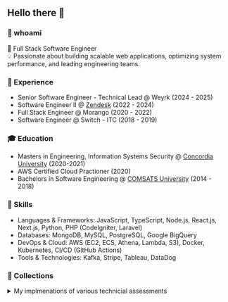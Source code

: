## Hello there 👋

### 👀 whoami
🚀 Full Stack Software Engineer  
💡 Passionate about building scalable web applications, optimizing system performance, and leading engineering teams.

### 💼 Experience
- Senior Software Engineer - Technical Lead @ Weyrk (2024 - 2025)
- Software Engineer II @ [Zendesk](https://github.com/zendesk) (2022 - 2024)
- Full Stack Engineer @ Morango (2020 - 2022)
- Software Engineer @ Switch - ITC (2018 - 2019)

### 🎓 Education
- Masters in Engineering, Information Systems Security @ [Concordia University](https://www.concordia.ca/) (2020-2021)
- AWS Certified Cloud Practioner (2020)
- Bachelors in Software Engineering @ [COMSATS University](https://www.comsats.edu.pk/) (2014 - 2018)

### 🔧 Skills
- Languages & Frameworks: JavaScript, TypeScript, Node.js, React.js, Next.js, Python, PHP (CodeIgniter, Laravel)
- Databases: MongoDB, MySQL, PostgreSQL, Google BigQuery
- DevOps & Cloud: AWS (EC2, ECS, Athena, Lambda, S3), Docker, Kubernetes, CI/CD (GitHub Actions)
- Tools & Technologies: Kafka, Stripe, Tableau, DataDog  

### 📂 Collections

<details>

<summary>My implmenations of various technicial assessments</summary>

<br/>
  
[![Collection Card](https://github-readme-stats-two-zeta-48.vercel.app/api/pin/?username=omermujtaba18&repo=planned-technical-assessment)](https://github.com/omermujtaba18/planned-technical-assessment)
[![Collection Card](https://github-readme-stats-two-zeta-48.vercel.app/api/pin/?username=omermujtaba18&repo=nesto-technical-assessment)](https://github.com/omermujtaba18/planned-technical-assessment)
[![Collection Card](https://github-readme-stats-two-zeta-48.vercel.app/api/pin/?username=omermujtaba18&repo=hinge-health-technical-assessment)](https://github.com/omermujtaba18/planned-technical-assessment)
[![Collection Card](https://github-readme-stats-two-zeta-48.vercel.app/api/pin/?username=omermujtaba18&repo=salla-technical-assessment)](https://github.com/omermujtaba18/planned-technical-assessment)

</details>


